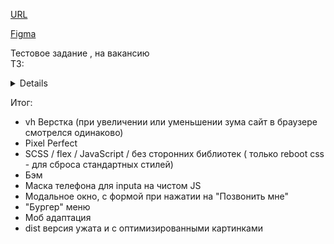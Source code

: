 [URL](https://guyfromekb.github.io/projects/roof-academy/index.html)

[Figma](https://www.figma.com/file/8qkDUTNhqoQzQGicAvwspj/%D0%A2%D0%B5%D1%81%D1%82%D0%BE%D0%B2%D0%BE%D0%B5-%D0%B4%D0%BB%D1%8F-%D0%B2%D0%B5%D1%80%D1%81%D1%82%D0%B0%D0%BB%D1%8C%D1%89%D0%B8%D0%BA%D0%B0?node-id=0%3A1) 

Тестовое задание , на вакансию  
ТЗ:
<details>  
- Десктоп вариант сайта верстаем на единицах измерения vw (чтобы при увеличении или уменьшении зума сайт в браузере смотрелся одинаково)  

- Делаем полностью резиновую верстку, без исключений для каких-либо элементов. Моб версию смещаем и адаптируем элементы как на макете  

- При адаптиве от размера экрана 992px и ниже перестраиваем верстку на единицу измерения rem или px.  

- Корректное отображение в браузерах : edge, google chrome, яндекс, opera, firefox, safari.  

- Время на выполнение тестового задания: 2 суток с момента получения задания  

- пояснение задания  на [youtube](https://www.youtube.com/watch?v=vNRSY40PdOE&feature=youtu.be)  
</details>

Итог:  
- vh Верстка (при увеличении или уменьшении зума сайт в браузере смотрелся одинаково)
- Pixel Perfect 
- SCSS / flex  / JavaScript / без сторонних библиотек ( только reboot css - для сброса стандартных стилей)  
- Бэм  
- Маска телефона для inputa на чистом JS  
- Модальное окно, с формой при нажатии на "Позвонить мне"
- "Бургер" меню  
- Моб адаптация
- dist версия ужата и с оптимизированными картинками
